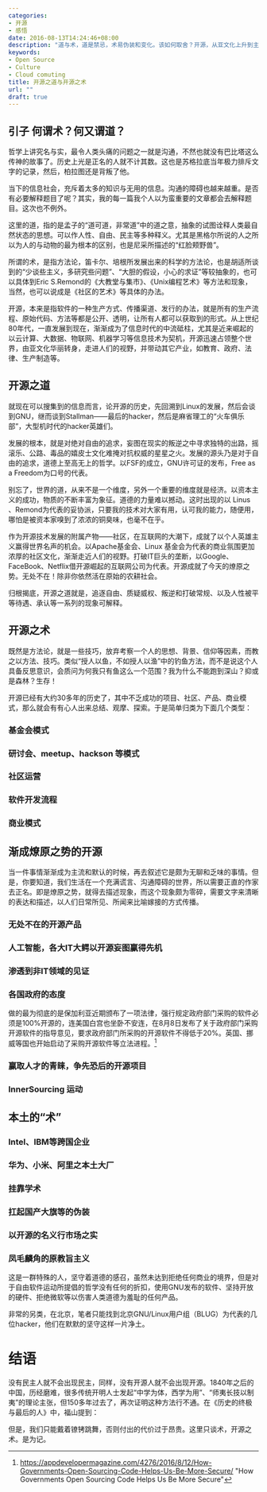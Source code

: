 ```yaml
---
categories:
- 开源
- 感悟
date: 2016-08-13T14:24:46+08:00
description: "道与术，道是禁忌，术易伪装和变化。该如何取舍？开源，从亚文化上升到主流，撑起世界科技发展的鼎力支柱，背后究竟是何道理？是否正如福山所表达的，开源将是历史的终结，软件开发的最后的方式？那么最后的人又是谁？"
keywords:
- Open Source
- Culture
- Cloud comuting
title: 开源之道与开源之术
url: ""
draft: true
---
```


## 引子 何谓术？何又谓道？

哲学上讲究名与实，最令人类头痛的问题之一就是沟通，不然也就没有巴比塔这么传神的故事了。历史上光是正名的人就不计其数。这也是苏格拉底当年极力排斥文字的记录，然后，柏拉图还是背叛了他。

当下的信息社会，充斥着太多的知识与无用的信息。沟通的障碍也越来越重。是否有必要解释题目了呢？其实，我的每一篇我个人以为蛮重要的文章都会去解释题目。这次也不例外。

这里的道，指的是孟子的“道可道，非常道”中的道之意，抽象的试图诠释人类最自然状态的思想。可以作人性、自由、民主等多种释义。尤其是黑格尔所说的人之所以为人的与动物的最为根本的区别，也是尼采所描述的“红脸颊野兽”。

所谓的术，是指方法论，笛卡尔、培根所发展出来的科学的方法论，也是胡适所谈到的“少谈些主义，多研究些问题”、“大胆的假设，小心的求证”等较抽象的，也可以具体到Eric S.Remond的《大教堂与集市》、《Unix编程艺术》等方法和现象，当然，也可以说成是《社区的艺术》等具体的办法。

开源，本来是指软件的一种生产方式、传播渠道、发行的办法，就是所有的生产流程、原始代码、方法等都是公开、透明，让所有人都可以获取到的形式。从上世纪80年代，一直发展到现在，渐渐成为了信息时代的中流砥柱，尤其是近来崛起的以云计算、大数据、物联网、机器学习等信息技术为契机，开源迅速占领整个世界，由亚文化华丽转身，走进人们的视野，并带动其它产业，如教育、政府、法律、生产制造等。

## 开源之道

就现在可以搜集到的信息而言，论开源的历史，先回溯到Linux的发展，然后会谈到GNU，继而谈到Stallman——最后的hacker，然后是麻省理工的“火车俱乐部”，大型机时代的hacker英雄们。

发展的根本，就是对绝对自由的追求，妄图在现实的叛逆之中寻求独特的出路，摇滚乐、公路、毒品的嬉皮士文化难掩对抗权威的星星之火。发展的源头乃是对于自由的追求，道德上至高无上的哲学。以FSF的成立，GNU许可证的发布，Free as a  Freedom为口号的代表。

别忘了，世界的道，从来不是一个维度，另外一个重要的维度就是经济。以资本主义的成功，物质的不断丰富为象征。道德的力量难以撼动。这时出现的以 Linus 、Remond为代表的妥协派，只要我的技术对大家有用，认可我的能力，随便用，哪怕是被资本家嗅到了浓浓的铜臭味，也毫不在乎。

作为开源技术发展的附属产物——社区，在互联网的大潮下，成就了以个人英雄主义赢得世界名声的机会。以Apache基金会、Linux 基金会为代表的商业氛围更加浓厚的社区文化，渐渐走近人们的视野。打破IT巨头的垄断，以Google、FaceBook、Netflix借开源崛起的互联网公司为代表。开源成就了今天的燎原之势。无处不在！除非你依然活在原始的农耕社会。

归根揭底，开源之道就是，追逐自由、质疑威权、叛逆和打破常规、以及人性被平等待遇、承认等一系列的现象可解释。

## 开源之术

既然是方法论，就是一些技巧，放弃考察一个人的思想、背景、信仰等因素，而教之以方法、技巧。类似“授人以鱼，不如授人以渔”中的钓鱼方法，而不是说这个人具备反思意识，会质问为何我只有鱼这么一个范围？我为什么不能跑到深山？抑或是森林？生存！

开源已经有大约30多年的历史了，其中不乏成功的项目、社区、产品、商业模式，那么就会有有心人出来总结、观摩、探索。于是简单归类为下面几个类型：

### 基金会模式

### 研讨会、meetup、hackson 等模式

### 社区运营

### 软件开发流程

### 商业模式

## 渐成燎原之势的开源

当一件事情渐渐成为主流和默认的时候，再去叙述它是颇为无聊和乏味的事情。但是，你要知道，我们生活在一个充满谎言、沟通障碍的世界，所以需要正直的作家去正名。即是燎原之势，就得去描述现象，而这个现象颇为零碎，需要文字来清晰的表达和描述，以人们日常所见、所闻来比喻嫁接的方式传播。

### 无处不在的开源产品

### 人工智能，各大IT大鳄以开源妄图赢得先机

### 渗透到非IT领域的见证

### 各国政府的态度

做的最为彻底的是保加利亚近期颁布了一项法律，强行规定政府部门采购的软件必须是100%开源的，连美国白宫也坐卧不安连，在8月8日发布了关于政府部门采购开源软件的指导意见，要求政府部门所采购的开源软件不得低于20%。英国、挪威等国也开始启动了采购开源软件等立法进程。[^1]


### 赢取人才的青睐，争先恐后的开源项目

### InnerSourcing 运动

## 本土的“术”

### Intel、IBM等跨国企业

### 华为、小米、阿里之本土大厂

### 挂靠学术

### 扛起国产大旗等的伪装

### 以开源的名义行市场之实

### 凤毛麟角的原教旨主义

这是一群特殊的人，坚守着道德的感召，虽然未达到拒绝任何商业的境界，但是对于自由软件运动所提倡的哲学没有任何的折扣，使用GNU发布的软件、坚持开放的硬件、拒绝微软等以伤害人类道德为羞耻的任何产品。

非常的另类，在北京，笔者只能找到北京GNU/Linux用户组（BLUG）为代表的几位hacker，他们在默默的坚守这样一片净土。

# 结语

没有民主人就不会出现民主，同样，没有开源人就不会出现开源。1840年之后的中国，历经磨难，很多传统开明人士发起“中学为体，西学为用”、“师夷长技以制夷”的理论主张，但150多年过去了，再次证明这种方法行不通。在《历史的终极与最后的人》中，福山提到：

但是，我们只能戴着镣铐跳舞，否则付出的代价过于昂贵。这里只谈术，开源之术。是为记。

[^1]: https://appdevelopermagazine.com/4276/2016/8/12/How-Governments-Open-Sourcing-Code-Helps-Us-Be-More-Secure/ "How Governments Open Sourcing Code Helps Us Be More Secure"

